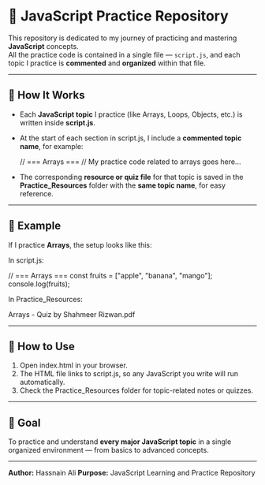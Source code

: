 # 🧠 JavaScript Practice Repository

This repository is dedicated to my journey of practicing and mastering **JavaScript** concepts.  
All the practice code is contained in a single file — `script.js`, and each topic I practice is **commented** and **organized** within that file.

---

## 📜 How It Works

- Each **JavaScript topic** I practice (like Arrays, Loops, Objects, etc.) is written inside **script.js**.
- At the start of each section in script.js, I include a **commented topic name**, for example:

  // === Arrays ===
  // My practice code related to arrays goes here...

- The corresponding **resource or quiz file** for that topic is saved in the **Practice_Resources** folder with the **same topic name**, for easy reference.

---

## 🧩 Example

If I practice **Arrays**, the setup looks like this:

In script.js:

  // === Arrays ===
  const fruits = ["apple", "banana", "mango"];
  console.log(fruits);

In Practice_Resources:

  Arrays - Quiz by Shahmeer Rizwan.pdf

---

## 🚀 How to Use

1. Open index.html in your browser.
2. The HTML file links to script.js, so any JavaScript you write will run automatically.
3. Check the Practice_Resources folder for topic-related notes or quizzes.

---

## 📅 Goal

To practice and understand **every major JavaScript topic** in a single organized environment — from basics to advanced concepts.

---

**Author:** Hassnain Ali
**Purpose:** JavaScript Learning and Practice Repository
